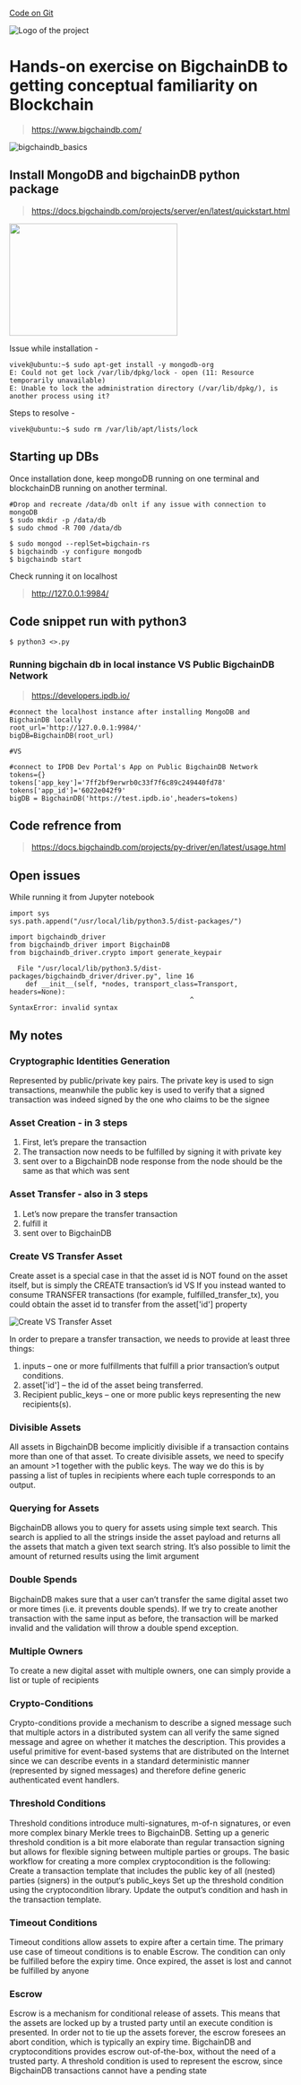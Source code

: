 [Code on Git](https://github.com/vivek-bombatkar/BigchainDB-Practice)



![Logo of the project](https://github.com/vivek-bombatkar/BigchainDB-Practice/blob/master/pics/bigchaindb_logo.JPG)


# Hands-on exercise on BigchainDB to getting conceptual familiarity on Blockchain 
> https://www.bigchaindb.com/

![bigchaindb_basics](https://github.com/vivek-bombatkar/BigchainDB-Practice/blob/master/pics/bigchaindb_basics.jpg)

## Install MongoDB and bigchainDB python package
> https://docs.bigchaindb.com/projects/server/en/latest/quickstart.html

<img src="./pics/bdb_mongodb.png" width="300" height="200" />

Issue while installation - 
```shell
vivek@ubuntu:~$ sudo apt-get install -y mongodb-org
E: Could not get lock /var/lib/dpkg/lock - open (11: Resource temporarily unavailable)
E: Unable to lock the administration directory (/var/lib/dpkg/), is another process using it?
```
Steps to resolve - 
```shell
vivek@ubuntu:~$ sudo rm /var/lib/apt/lists/lock
```

## Starting up DBs
Once installation done, keep mongoDB running on one terminal and blockchainDB running on another terminal.

```shell
#Drop and recreate /data/db onlt if any issue with connection to mongoDB
$ sudo mkdir -p /data/db
$ sudo chmod -R 700 /data/db

$ sudo mongod --replSet=bigchain-rs
$ bigchaindb -y configure mongodb
$ bigchaindb start
```

Check running it on localhost
> http://127.0.0.1:9984/


## Code snippet run with python3
```Shell
$ python3 <>.py
```

### Running bigchain db in local instance VS Public BigchainDB Network
> https://developers.ipdb.io/

```shell
#connect the localhost instance after installing MongoDB and BigchainDB locally  
root_url='http://127.0.0.1:9984/'
bigDB=BigchainDB(root_url)

#VS
	
#connect to IPDB Dev Portal's App on Public BigchainDB Network
tokens={}
tokens['app_key']='7ff2bf9erwrb0c33f7f6c89c249440fd78'
tokens['app_id']='6022e042f9'
bigDB = BigchainDB('https://test.ipdb.io',headers=tokens)
```


## Code refrence from
> https://docs.bigchaindb.com/projects/py-driver/en/latest/usage.html

## Open issues
While running it from Jupyter notebook
```Shell
import sys
sys.path.append("/usr/local/lib/python3.5/dist-packages/")

import bigchaindb_driver
from bigchaindb_driver import BigchainDB
from bigchaindb_driver.crypto import generate_keypair

  File "/usr/local/lib/python3.5/dist-packages/bigchaindb_driver/driver.py", line 16
    def __init__(self, *nodes, transport_class=Transport, headers=None):
                                             ^
SyntaxError: invalid syntax
```



## My notes

### Cryptographic Identities Generation
Represented by public/private key pairs. The private key is used to sign transactions, meanwhile the public key is used to verify that a signed transaction was indeed signed by the one who claims to be the signee

### Asset Creation - in 3 steps
1. First, let’s prepare the transaction
2. The transaction now needs to be fulfilled by signing it with private key
3. sent over to a BigchainDB node
response from the node should be the same as that which was sent

### Asset Transfer - also in 3 steps
1. Let’s now prepare the transfer transaction
2. fulfill it
3. sent over to BigchainDB

### Create VS Transfer Asset
Create asset is a special case in that the asset id is NOT found on the asset itself, but is simply the CREATE transaction’s id VS If you instead wanted to consume TRANSFER transactions (for example, fulfilled_transfer_tx), you could obtain the asset id to transfer from the asset['id'] property

![Create VS Transfer Asset](https://github.com/vivek-bombatkar/BigchainDB-Practice/blob/master/pics/Asset_CreateVsTransfer.JPG)


In order to prepare a transfer transaction, we needs to provide at least three things:
1. inputs – one or more fulfillments that fulfill a prior transaction’s output conditions.
2. asset['id'] – the id of the asset being transferred.
3. Recipient public_keys – one or more public keys representing the new recipients(s).

### Divisible Assets
All assets in BigchainDB become implicitly divisible if a transaction contains more than one of that asset. To create divisible assets, we need to specify an amount >1 together with the public keys. The way we do this is by passing a list of tuples in recipients where each tuple corresponds to an output.

### Querying for Assets
BigchainDB allows you to query for assets using simple text search. This search is applied to all the strings inside the asset payload and returns all the assets that match a given text search string. It’s also possible to limit the amount of returned results using the limit argument

### Double Spends
BigchainDB makes sure that a user can’t transfer the same digital asset two or more times (i.e. it prevents double spends). If we try to create another transaction with the same input as before, the transaction will be marked invalid and the validation will throw a double spend exception.

### Multiple Owners
To create a new digital asset with multiple owners, one can simply provide a list or tuple of recipients

### Crypto-Conditions 
Crypto-conditions provide a mechanism to describe a signed message such that multiple actors in a distributed system can all verify the same signed message and agree on whether it matches the description.
This provides a useful primitive for event-based systems that are distributed on the Internet since we can describe events in a standard deterministic manner (represented by signed messages) and therefore define generic authenticated event handlers.

### Threshold Conditions
Threshold conditions introduce multi-signatures, m-of-n signatures, or even more complex binary Merkle trees to BigchainDB.
Setting up a generic threshold condition is a bit more elaborate than regular transaction signing but allows for flexible signing between multiple parties or groups.
The basic workflow for creating a more complex cryptocondition is the following:
Create a transaction template that includes the public key of all (nested) parties (signers) in the output‘s public_keys
Set up the threshold condition using the cryptocondition library. Update the output’s condition and hash in the transaction template.

### Timeout Conditions
Timeout conditions allow assets to expire after a certain time. The primary use case of timeout conditions is to enable Escrow.
The condition can only be fulfilled before the expiry time. Once expired, the asset is lost and cannot be fulfilled by anyone

### Escrow
Escrow is a mechanism for conditional release of assets.
This means that the assets are locked up by a trusted party until an execute condition is presented. In order not to tie up the assets forever, the escrow foresees an abort condition, which is typically an expiry time.
BigchainDB and cryptoconditions provides escrow out-of-the-box, without the need of a trusted party.
A threshold condition is used to represent the escrow, since BigchainDB transactions cannot have a pending state



